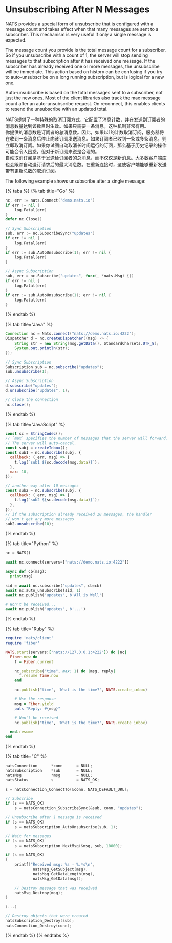 # Unsubscribing After N Messages

NATS provides a special form of unsubscribe that is configured with a message count and takes effect when that many messages are sent to a subscriber. This mechanism is very useful if only a single message is expected.

The message count you provide is the total message count for a subscriber. So if you unsubscribe with a count of 1, the server will stop sending messages to that subscription after it has received one message. If the subscriber has already received one or more messages, the unsubscribe will be immediate. This action based on history can be confusing if you try to auto-unsubscribe on a long running subscription, but is logical for a new one.

Auto-unsubscribe is based on the total messages sent to a subscriber, not just the new ones. Most of the client libraries also track the max message count after an auto-unsubscribe request. On reconnect, this enables clients to resend the unsubscribe with an updated total.

NATS提供了一种特殊的取消订阅方式，它配置了消息计数，并在发送到订阅者的消息数量达到该数目时生效。如果只需要一条消息，这种机制非常有用。  
你提供的消息数是订阅者的总消息数。因此，如果以1的计数取消订阅，服务器将在收到一条消息后停止向该订阅发送消息。如果订阅者已收到一条或多条消息，则立即取消订阅。如果你试图自动取消长时间运行的订阅，那么基于历史记录的操作可能会令人困惑，但对于新订阅来说是合理的。  
自动取消订阅是基于发送给订阅者的总消息，而不仅仅是新消息。大多数客户端库也会跟踪自动退订请求后的最大消息数。在重新连接时，这使客户端能够重新发送带有更新总数的取消订阅。

The following example shows unsubscribe after a single message:

{% tabs %}
{% tab title="Go" %}
```go
nc, err := nats.Connect("demo.nats.io")
if err != nil {
    log.Fatal(err)
}
defer nc.Close()

// Sync Subscription
sub, err := nc.SubscribeSync("updates")
if err != nil {
    log.Fatal(err)
}
if err := sub.AutoUnsubscribe(1); err != nil {
    log.Fatal(err)
}

// Async Subscription
sub, err = nc.Subscribe("updates", func(_ *nats.Msg) {})
if err != nil {
    log.Fatal(err)
}
if err := sub.AutoUnsubscribe(1); err != nil {
    log.Fatal(err)
}
```
{% endtab %}

{% tab title="Java" %}
```java
Connection nc = Nats.connect("nats://demo.nats.io:4222");
Dispatcher d = nc.createDispatcher((msg) -> {
    String str = new String(msg.getData(), StandardCharsets.UTF_8);
    System.out.println(str);
});

// Sync Subscription
Subscription sub = nc.subscribe("updates");
sub.unsubscribe(1);

// Async Subscription
d.subscribe("updates");
d.unsubscribe("updates", 1);

// Close the connection
nc.close();
```
{% endtab %}

{% tab title="JavaScript" %}
```javascript
const sc = StringCodec();
// `max` specifies the number of messages that the server will forward.
// The server will auto-cancel.
const subj = createInbox();
const sub1 = nc.subscribe(subj, {
  callback: (_err, msg) => {
    t.log(`sub1 ${sc.decode(msg.data)}`);
  },
  max: 10,
});

// another way after 10 messages
const sub2 = nc.subscribe(subj, {
  callback: (_err, msg) => {
    t.log(`sub2 ${sc.decode(msg.data)}`);
  },
});
// if the subscription already received 10 messages, the handler
// won't get any more messages
sub2.unsubscribe(10);
```
{% endtab %}

{% tab title="Python" %}
```python
nc = NATS()

await nc.connect(servers=["nats://demo.nats.io:4222"])

async def cb(msg):
  print(msg)

sid = await nc.subscribe("updates", cb=cb)
await nc.auto_unsubscribe(sid, 1)
await nc.publish("updates", b'All is Well')

# Won't be received...
await nc.publish("updates", b'...')
```
{% endtab %}

{% tab title="Ruby" %}
```ruby
require 'nats/client'
require 'fiber'

NATS.start(servers:["nats://127.0.0.1:4222"]) do |nc|
  Fiber.new do
    f = Fiber.current

    nc.subscribe("time", max: 1) do |msg, reply|
      f.resume Time.now
    end

    nc.publish("time", 'What is the time?', NATS.create_inbox)

    # Use the response
    msg = Fiber.yield
    puts "Reply: #{msg}"

    # Won't be received
    nc.publish("time", 'What is the time?', NATS.create_inbox)

  end.resume
end
```
{% endtab %}

{% tab title="C" %}
```c
natsConnection      *conn      = NULL;
natsSubscription    *sub       = NULL;
natsMsg             *msg       = NULL;
natsStatus          s          = NATS_OK;

s = natsConnection_ConnectTo(&conn, NATS_DEFAULT_URL);

// Subscribe
if (s == NATS_OK)
    s = natsConnection_SubscribeSync(&sub, conn, "updates");

// Unsubscribe after 1 message is received
if (s == NATS_OK)
    s = natsSubscription_AutoUnsubscribe(sub, 1);

// Wait for messages
if (s == NATS_OK)
    s = natsSubscription_NextMsg(&msg, sub, 10000);

if (s == NATS_OK)
{
    printf("Received msg: %s - %.*s\n",
            natsMsg_GetSubject(msg),
            natsMsg_GetDataLength(msg),
            natsMsg_GetData(msg));

    // Destroy message that was received
    natsMsg_Destroy(msg);
}

(...)

// Destroy objects that were created
natsSubscription_Destroy(sub);
natsConnection_Destroy(conn);
```
{% endtab %}
{% endtabs %}

